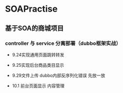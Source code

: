 # SOAPractise
## 基于SOA的商城项目 

### controller 与 service 分离部署（dubbo框架实战）

* 9.24实现通用页面跳转转发
 
* 9.25实现后台商品类目显示   

* 9.29文件上传  dubbo内部反序列化错误  先放一放

* 10.1 前台页面显示 内容管理